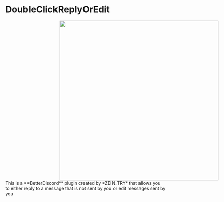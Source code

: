 # DoubleClickReplyOrEdit
<img src="https://github.com/ZEINTRY11/DoubleClickReplyOrEdit/blob/main/assets/DoubClickReplyOrEdit.png?raw=true" style="position: relative; width: 500px;left: 170px;" />
This is a **BetterDiscord** plugin created by *ZEIN_TRY* that allows you to either reply to a message that is not sent by you or edit messages sent by you

